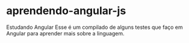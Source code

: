 # aprendendo-angular-js
Estudando Angular
Esse é um compilado de alguns testes que faço em Angular para aprender mais sobre a linguagem.
